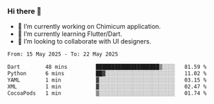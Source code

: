 ### Hi there 👋

<!--
**devcat37/devcat37** is a ✨ _special_ ✨ repository because its `README.md` (this file) appears on your GitHub profile.-->


- 🔭 I’m currently working on Chimicum application.
- 🌱 I’m currently learning Flutter/Dart.
- 👯 I’m looking to collaborate with UI designers.
<!-- - 🤔 I’m looking for help with ... -->

<!--START_SECTION:waka-->

```txt
From: 15 May 2025 - To: 22 May 2025

Dart        48 mins         ████████████████████▒░░░░   81.59 %
Python      6 mins          ██▓░░░░░░░░░░░░░░░░░░░░░░   11.02 %
YAML        1 min           ▓░░░░░░░░░░░░░░░░░░░░░░░░   03.15 %
XML         1 min           ▓░░░░░░░░░░░░░░░░░░░░░░░░   02.47 %
CocoaPods   1 min           ▒░░░░░░░░░░░░░░░░░░░░░░░░   01.74 %
```

<!--END_SECTION:waka-->
